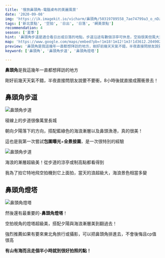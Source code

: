 ```yaml
---
title: '慢旅鼻頭角-電腦桌布的美麗風景'
date: '2020-09-08'
img: 'https://ik.imagekit.io/vicharm/鼻頭角/50319789558_7ae74799a3_o_nDz_u3VUP.jpeg?updatedAt=1637215858452'
tags: ['新北景點', '空拍', '日出', '日落', '網美景點']
recommendation: 4
season: ['夏季']
hint: '鼻頭角步道是適合看日出或日落的地點，步道沿途有數個涼亭可休息，空拍很美但風大須注意，秋冬因東北季風關係易下雨' 
map: 'https://www.google.com/maps/embed?pb=!1m18!1m12!1m3!1d3612.2049021035423!2d121.92127661600465!3d25.128762583928154!2m3!1f0!2f0!3f0!3m2!1i1024!2i768!4f13.1!3m3!1m2!1s0x345d4395d2f6f86f%3A0x1d2be7b9e292447d!2z6by76aCt6KeS56ic6LC35q2l6YGT!5e0!3m2!1szh-TW!2stw!4v1635072846117!5m2!1szh-TW!2stw'
preview: '鼻頭角是我這幾年一直都想拜訪的地方，剛好前幾天天氣不錯，半夜直接問朋友說要不要衝，8小時後就直接成團衝景去！'
keyword: ['鼻頭角', '鼻頭角步道', '鼻頭角燈塔']

---
```

**鼻頭角**是我這幾年一直都想拜訪的地方

剛好前幾天天氣不錯，半夜直接問朋友說要不要衝，8小時後就直接成團衝景去！

## 鼻頭角步道
![鼻頭角步道](https://ik.imagekit.io/vicharm/鼻頭角/50319289022_9a55220e77_o_hz3fdPWR5.jpeg?updatedAt=1637215848535&tr=h-1024)

稜線上的步道很像萬里長城

朝向夕陽落下的方向，搭配藍綠色的海浪漸層以及鼻頭漁港，真的很美！

這也是我第一次嘗試**包圍曝光**+**全景接圖**，是一次很特別的經驗

![鼻頭角步道](https://ik.imagekit.io/vicharm/鼻頭角/50320638932_d30a439002_o__1__WPb2DHKzI5r.jpeg?updatedAt=1637215863649&tr=h-1024)

海浪的漸層超級美！從步道的涼亭或制高點都看得到

我為了拍它特地飛空拍機到它上面拍，當天的浪超級大，海浪景色相當多變

## 鼻頭角燈塔

![鼻頭角燈塔](https://ik.imagekit.io/vicharm/鼻頭角/50319789558_7ae74799a3_o_nDz_u3VUP.jpeg?updatedAt=1637215858452&tr=h-1024)

然後還有最重要的-**鼻頭角燈塔**！

空拍視角的燈塔超級美，搭配夕陽與海浪漸層美到翻過去！

強烈推薦如果有要來東北角旅行或攝影，可以把鼻頭角排進去，不會後悔且cp值很高

**有山有海而且走個半小時就到很好拍照的點！**

